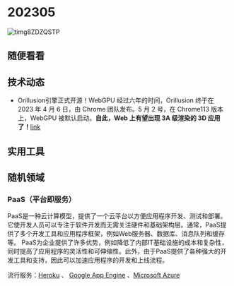 # 202305

![timg8ZDZQSTP](https://s2.loli.net/2023/05/26/72fJnEKcPgXRuqw.jpg)

## 随便看看



## 技术动态

- Orillusion引擎正式开源！WebGPU 经过六年的时间，Orillusion 终于在 2023 年 4 月 6 日，由 Chrome 团队发布。5 月 2 号，在 Chrome113 版本上，WebGPU 被默认启动。**自此，Web 上有望出现 3A 级渲染的 3D 应用了！**[link](https://github.com/Orillusion/orillusion)

## 实用工具



## 随机领域

### PaaS（平台即服务） 

PaaS是一种云计算模型，提供了一个云平台以方便应用程序开发、测试和部署。它使开发人员可以专注于软件开发而无需关注硬件和基础架构层。通常，PaaS提供了多个开发工具和应用程序框架，例如Web服务器、数据库、消息队列和缓存等。 PaaS为企业提供了许多优势，例如降低了内部IT基础设施的成本和复杂性，同时提高了应用程序的灵活性和可伸缩性。此外，由于PaaS提供了各种强大的开发工具和支持，因此可以加速应用程序的开发和上线流程。 

流行服务：[Heroku](https://www.heroku.com/) 、 [Google App Engine](https://cloud.google.com/appengine) 、[Microsoft Azure](https://azure.microsoft.com/en-us/)
